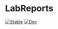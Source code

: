 # LabReports

[![Stable](https://img.shields.io/badge/docs-stable-blue.svg)](https://SebastianM-C.github.io/LabReports.jl/stable)
[![Dev](https://img.shields.io/badge/docs-dev-blue.svg)](https://SebastianM-C.github.io/LabReports.jl/dev)
